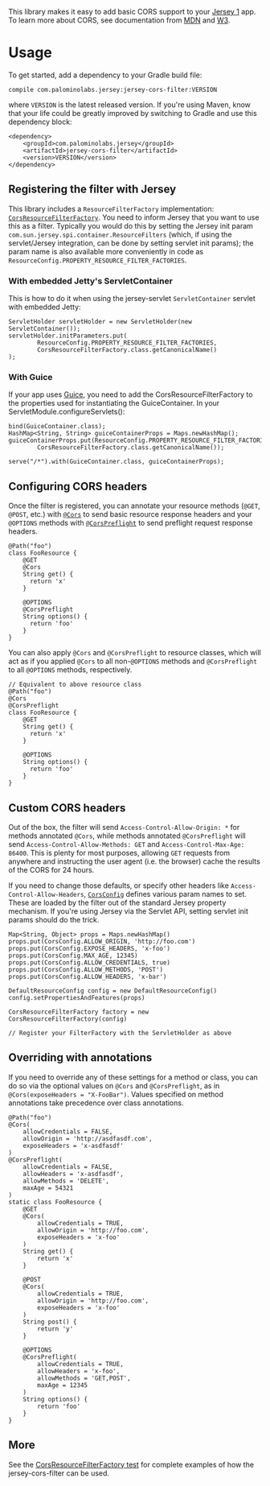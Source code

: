 This library makes it easy to add basic CORS support to your [Jersey 1](https://jersey.java.net/) app. To learn more about CORS, see documentation from [MDN](https://developer.mozilla.org/en-US/docs/HTTP/Access_control_CORS) and [W3](http://www.w3.org/TR/cors/).

# Usage
To get started, add a dependency to your Gradle build file:

    compile com.palominolabs.jersey:jersey-cors-filter:VERSION

where `VERSION` is the latest released version.  If you're using Maven, know that your life could be greatly improved by switching to Gradle and use this dependency block:

    <dependency>
        <groupId>com.palominolabs.jersey</groupId>
        <artifactId>jersey-cors-filter</artifactId>
        <version>VERSION</version>
    </dependency>


## Registering the filter with Jersey
This library includes a `ResourceFilterFactory` implementation: [`CorsResourceFilterFactory`](https://github.com/palominolabs/jersey-cors-filter/blob/master/src/main/java/com/palominolabs/jersey/cors/CorsResourceFilterFactory.java). You need to inform Jersey that you want to use this as a filter. Typically you would do this by setting the Jersey init param `com.sun.jersey.spi.container.ResourceFilters` (which, if using the servlet/Jersey integration, can be done by setting servlet init params); the param name is also available more conveniently in code as `ResourceConfig.PROPERTY_RESOURCE_FILTER_FACTORIES`.

### With embedded Jetty's ServletContainer
This is how to do it when using the jersey-servlet `ServletContainer` servlet with embedded Jetty:

    ServletHolder servletHolder = new ServletHolder(new ServletContainer());
    servletHolder.initParameters.put(
            ResourceConfig.PROPERTY_RESOURCE_FILTER_FACTORIES,
            CorsResourceFilterFactory.class.getCanonicalName()
    );

### With Guice
If your app uses [Guice](http://code.google.com/p/google-guice/), you need to add the CorsResourceFilterFactory to the properties used for instantiating the GuiceContainer.  In your ServletModule.configureServlets():

    bind(GuiceContainer.class);
    HashMap<String, String> guiceContainerProps = Maps.newHashMap();
    guiceContainerProps.put(ResourceConfig.PROPERTY_RESOURCE_FILTER_FACTORIES,
            CorsResourceFilterFactory.class.getCanonicalName());

    serve("/*").with(GuiceContainer.class, guiceContainerProps);

## Configuring CORS headers
Once the filter is registered, you can annotate your resource methods (`@GET`, `@POST`, etc.) with [`@Cors`](https://github.com/palominolabs/jersey-cors-filter/blob/master/src/main/java/com/palominolabs/jersey/cors/Cors.java) to send basic resource response headers and your `@OPTIONS` methods with [`@CorsPreflight`](https://github.com/palominolabs/jersey-cors-filter/blob/master/src/main/java/com/palominolabs/jersey/cors/CorsPreflight.java) to send preflight request response headers.

    @Path("foo")
    class FooResource {
        @GET
        @Cors
        String get() {
          return 'x'
        }

        @OPTIONS
        @CorsPreflight
        String options() {
          return 'foo'
        }
    }

You can also apply `@Cors` and `@CorsPreflight` to resource classes, which will act as if you applied `@Cors` to all non-`@OPTIONS` methods and `@CorsPreflight` to all `@OPTIONS` methods, respectively.

    // Equivalent to above resource class
    @Path("foo")
    @Cors
    @CorsPreflight
    class FooResource {
        @GET
        String get() {
          return 'x'
        }

        @OPTIONS
        String options() {
          return 'foo'
        }
    }

## Custom CORS headers
Out of the box, the filter will send `Access-Control-Allow-Origin: *` for methods annotated `@Cors`, while methods annotated `@CorsPreflight` will send  `Access-Control-Allow-Methods: GET` and `Access-Control-Max-Age: 86400`. This is plenty for most purposes, allowing `GET` requests from anywhere and instructing the user agent (i.e. the browser) cache the results of the CORS for 24 hours.

If you need to change those defaults, or specify other headers like `Access-Control-Allow-Headers`, [`CorsConfig`](https://github.com/palominolabs/jersey-cors-filter/blob/master/src/main/java/com/palominolabs/jersey/cors/CorsConfig.java) defines various param names to set. These are loaded by the filter out of the standard Jersey property mechanism. If you're using Jersey via the Servlet API, setting servlet init params should do the trick.

    Map<String, Object> props = Maps.newHashMap()
    props.put(CorsConfig.ALLOW_ORIGIN, 'http://foo.com')
    props.put(CorsConfig.EXPOSE_HEADERS, 'x-foo')
    props.put(CorsConfig.MAX_AGE, 12345)
    props.put(CorsConfig.ALLOW_CREDENTIALS, true)
    props.put(CorsConfig.ALLOW_METHODS, 'POST')
    props.put(CorsConfig.ALLOW_HEADERS, 'x-bar')

    DefaultResourceConfig config = new DefaultResourceConfig()
    config.setPropertiesAndFeatures(props)

    CorsResourceFilterFactory factory = new CorsResourceFilterFactory(config)

    // Register your FilterFactory with the ServletHolder as above

## Overriding with annotations
If you need to override any of these settings for a method or class, you can do so via the optional values on `@Cors` and `@CorsPreflight`, as in `@Cors(exposeHeaders = "X-FooBar")`. Values specified on method annotations take precedence over class annotations.


    @Path("foo")
    @Cors(
        allowCredentials = FALSE,
        allowOrigin = 'http://asdfasdf.com',
        exposeHeaders = 'x-asdfasdf'
    )
    @CorsPreflight(
        allowCredentials = FALSE,
        allowHeaders = 'x-asdfasdf',
        allowMethods = 'DELETE',
        maxAge = 54321
    )
    static class FooResource {
        @GET
        @Cors(
            allowCredentials = TRUE,
            allowOrigin = 'http://foo.com',
            exposeHeaders = 'x-foo'
        )
        String get() {
            return 'x'
        }

        @POST
        @Cors(
            allowCredentials = TRUE,
            allowOrigin = 'http://foo.com',
            exposeHeaders = 'x-foo'
        )
        String post() {
            return 'y'
        }

        @OPTIONS
        @CorsPreflight(
            allowCredentials = TRUE,
            allowHeaders = 'x-foo',
            allowMethods = 'GET,POST',
            maxAge = 12345
        )
        String options() {
            return 'foo'
        }
    }

## More
See the [CorsResourceFilterFactory test](https://github.com/palominolabs/jersey-cors-filter/blob/master/src/test/groovy/com/palominolabs/jersey/cors/CorsResourceFilterFactoryTest.groovy) for complete examples of how the jersey-cors-filter can be used.
